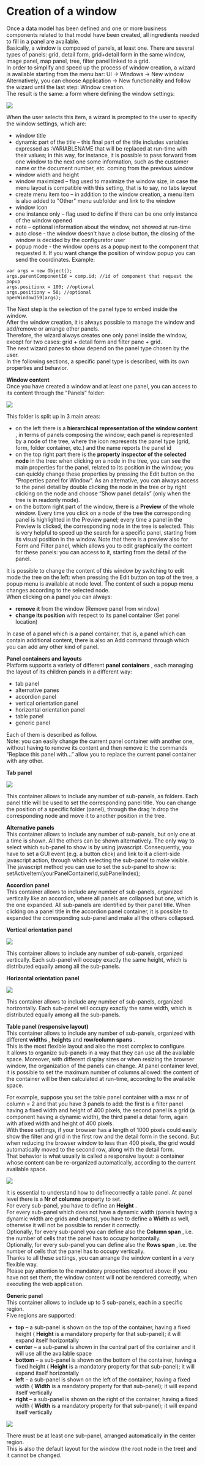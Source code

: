 # Creation of a window

Once a data model has been defined and one or more business components related to that model have been created, all ingredients needed to fill in a panel are available.  
Basically, a window is composed of panels, at least one. There are several types of panels: grid, detail form, grid+detail form in the same window, image panel, map panel, tree, filter panel linked to a grid.  
In order to simplify and speed up the process of window creation, a wizard is available starting from the menu bar: UI -&gt; Windows -&gt; New window  
Alternatively, you can choose Application -&gt; New functionality and follow the wizard until the last step: Window creation.  
The result is the same: a form where defining the window settings:

![](../../../../.gitbook/assets/image%20%2818%29.png)

When the user selects this item, a wizard is prompted to the user to specify the window settings, which are:

* window title
* dynamic part of the title – this final part of the title includes variables expressed as :VARIABLENAME that will be replaced at run-time with their values; in this way, for instance, it is possible to pass forward from one window to the next one some information, such as the customer name or the document number, etc. coming from the previous window
* window width and height
* window maximized – flag used to maximize the window size, in case the menu layout is compatible with this setting, that is to say, no tabs layout
* create menu item too – in addition to the window creation, a menu item is also added to "Other" menu subfolder and link to the window
* window icon
* one instance only – flag used to define if there can be one only instance of the window opened
* note – optional information about the window, not showed at run-time
* auto close - the window doesn't have a close button, the closing of the window is decided by the configurator user
* popup mode - the window opens as a popup next to the component that requested it. If you want change the position of window popup you can send the coordinates. Example:

```text
var args = new Object();
args.parentComponentId = comp.id; //id of component that request the popup
args.positionx = 100; //optional
args.positiony = 50; //optional
openWindow159(args);
```

The Next step is the selection of the panel type to embed inside the window.  
After the window creation, it is always possible to manage the window and add/remove or arrange other panels.  
Therefore, the wizard always creates one only panel inside the window, except for two cases: grid + detail form and filter pane + grid.  
The next wizard panes to show depend on the panel type chosen by the user.  
In the following sections, a specific panel type is described, with its own properties and behavior.

**Window content**  
Once you have created a window and at least one panel, you can access to its content through the “Panels” folder:

![](http://4wsplatform.org/wp-content/uploads/2018/01/winpanels.png)

This folder is split up in 3 main areas:

* on the left there is a  **hierarchical representation of the window content** , in terms of panels composing the window; each panel is represented by a node of the tree, where the icon represents the panel type \(grid, form, folder container, etc.\) and the name reports the panel id
* on the top right part there is the  **property inspector of the selected node**  in the tree: when clicking on a node in the tree, you can see the main properties for the panel, related to its position in the window; you can quickly change these properties by pressing the Edit button on the “Properties panel for Window”. As an alternative, you can always access to the panel detail by double clicking the node in the tree or by right clicking on the node and choose “Show panel details” \(only when the tree is in readonly mode\).
* on the bottom right part of the window, there is a  **Preview**  of the whole window. Every time you click on a node of the tree the corresponding panel is highlighted in the Preview panel; every time a panel in the Preview is clicked, the corresponding node in the tree is selected. This is very helpful to speed up the search for a specific panel, starting from its visual position in the window. Note that there is a preview also for Form and Filter panel, which allows you to edit graphically the content for these panels: you can access to it, starting from the detail of the panel.

It is possible to change the content of this window by switching to edit mode the tree on the left: when pressing the Edit button on top of the tree, a popup menu is available at node level. The content of such a popup menu changes according to the selected node.  
When clicking on a panel you can always:

* **remove it**  from the window \(Remove panel from window\)
* **change its position**  with respect to its panel container \(Set panel location\)

In case of a panel which is a panel container, that is, a panel which can contain additional content, there is also an Add command through which you can add any other kind of panel.

**Panel containers and layouts**  
Platform supports a variety of different **panel containers** , each managing the layout of its children panels in a different way:

* tab panel
* alternative panes
* accordion panel
* vertical orientation panel
* horizontal orientation panel
* table panel
* generic panel

Each of them is described as follow.  
Note: you can easily change the current panel container with another one, without having to remove its content and then remove it: the commands “Replace this panel with…” allow you to replace the current panel container with any other.

**Tab panel**

![](http://4wsplatform.org/wp-content/uploads/2018/01/folders.png)

This container allows to include any number of sub-panels, as folders. Each panel title will be used to set the corresponding panel title. You can change the position of a specific folder \(panel\), through the drag ‘n drop the corresponding node and move it to another position in the tree.

**Alternative panels**  
This container allows to include any number of sub-panels, but only one at a time is shown. All the others can be shown alternatively. The only way to select which sub-panel to show is by using javascript. Consequently, you have to set a GUI event \(e.g. a button click\) and link to it a client-side javascript action, through which selecting the sub-panel to make visible.  
The javascript method you can use to set the sub-panel to show is:  
setActiveItem\(yourPanelContainerId,subPanelIndex\);

**Accordion panel**  
This container allows to include any number of sub-panels, organized vertically like an accordion, where all panels are collapsed but one, which is the one expanded. All sub-panels are identified by their panel title. When clicking on a panel title in the accordion panel container, it is possible to expanded the corresponding sub-panel and make all the others collapsed.

**Vertical orientation panel**

![](http://4wsplatform.org/wp-content/uploads/2018/01/vert.png)

This container allows to include any number of sub-panels, organized vertically. Each sub-panel will occupy exactly the same height, which is distributed equally among all the sub-panels.

**Horizontal orientation panel**

![](http://4wsplatform.org/wp-content/uploads/2018/01/hor.png)

This container allows to include any number of sub-panels, organized horizontally. Each sub-panel will occupy exactly the same width, which is distributed equally among all the sub-panels.

**Table panel \(responsive layout\)**  
This container allows to include any number of sub-panels, organized with different **widths** , **heights** and **row/column spans** .  
This is the most flexible layout and also the most complex to configure.  
It allows to organize sub-panels in a way that they can use all the available space. Moreover, with different display sizes or when resizing the browser window, the organization of the panels can change. At panel container level, it is possible to set the maximum number of columns allowed: the content of the container will be then calculated at run-time, according to the available space.

For example, suppose you set the table panel container with a max nr of column = 2 and that you have 3 panels to add: the first is a filter panel having a fixed width and height of 400 pixels, the second panel is a grid \(a component having a dynamic width\), the third panel a detail form, again with afixed width and height of 400 pixels.  
With these settings, if your browser has a length of 1000 pixels could easily show the filter and grid in the first row and the detail form in the second. But when reducing the browser window to less than 400 pixels, the grid would automatically moved to the second row, along with the detail form.  
That behavior is what usually is called a responsive layout: a container whose content can be re-organized automatically, according to the current available space.

![](http://4wsplatform.org/wp-content/uploads/2018/01/table.png)

It is essential to understand how to definecorrectly a table panel. At panel level there is a **Nr of columns** property to set.  
For every sub-panel, you have to define an **Height** .  
For every sub-panel which does not have a dynamic width \(panels having a dynamic width are grids and charts\), you have to define a **Width** as well, otherwise it will not be possible to render it correctly.  
Optionally, for every sub-panel you can define also the **Column span** , i.e. the number of cells that the panel has to occupy horizontally.  
Optionally, for every sub-panel you can define also the **Rows span** , i.e. the number of cells that the panel has to occupy vertically.  
Thanks to all these settings, you can arrange the window content in a very flexible way.  
Please pay attention to the mandatory properties reported above: if you have not set them, the window content will not be rendered correctly, when executing the web application.

**Generic panel**  
This container allows to include up to 5 sub-panels, each in a specific region.  
Five regions are supported:

* **top**  – a sub-panel is shown on the top of the container, having a fixed height \( **Height**  is a mandatory property for that sub-panel\); it will expand itself horizontally
* **center**  – a sub-panel is shown in the central part of the container and it will use all the available space
* **bottom**  – a sub-panel is shown on the bottom of the container, having a fixed height \( **Height**  is a mandatory property for that sub-panel\); it will expand itself horizontally
* **left**  – a sub-panel is shown on the left of the container, having a fixed width \( **Width**  is a mandatory property for that sub-panel\); it will expand itself vertically
* **right**  – a sub-panel is shown on the right of the container, having a fixed width \( **Width** is a mandatory property for that sub-panel\); it will expand itself vertically

![](http://4wsplatform.org/wp-content/uploads/2018/01/border.png)

There must be at least one sub-panel, arranged automatically in the center region.  
This is also the default layout for the window \(the root node in the tree\) and it cannot be changed.

